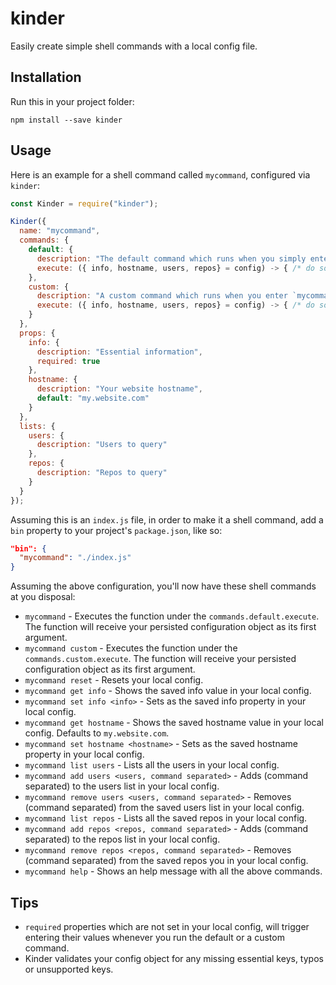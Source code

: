 # kinder

Easily create simple shell commands with a local config file.

## Installation

Run this in your project folder:

```
npm install --save kinder
```

## Usage

Here is an example for a shell command called `mycommand`, configured via `kinder`:

```javascript
const Kinder = require("kinder");

Kinder({
  name: "mycommand",
  commands: {
    default: {
      description: "The default command which runs when you simply enter `mycommand` in your shell.",
      execute: ({ info, hostname, users, repos} = config) -> { /* do something with config argument */ }
    },
    custom: {
      description: "A custom command which runs when you enter `mycommand custom` in your shell.",
      execute: ({ info, hostname, users, repos} = config) -> { /* do something with config argument */ }
    }
  },
  props: {
    info: {
      description: "Essential information",
      required: true
    },
    hostname: {
      description: "Your website hostname",
      default: "my.website.com"
    }
  },
  lists: {
    users: {
      description: "Users to query"
    },
    repos: {
      description: "Repos to query"
    }
  }
});
```

Assuming this is an `index.js` file, in order to make it a shell command, add a `bin` property to your project's `package.json`, like so:

```json
"bin": {
  "mycommand": "./index.js"
}
```

Assuming the above configuration, you'll now have these shell commands at you disposal:
- `mycommand` - Executes the function under the `commands.default.execute`. The function will receive your persisted configuration object as its first argument.
- `mycommand custom` - Executes the function under the `commands.custom.execute`. The function will receive your persisted configuration object as its first argument.
- `mycommand reset` - Resets your local config.
- `mycommand get info` - Shows the saved info value in your local config.
- `mycommand set info <info>` - Sets <info> as the saved info property in your local config.
- `mycommand get hostname` - Shows the saved hostname value in your local config. Defaults to `my.website.com`.
- `mycommand set hostname <hostname>` - Sets <hostname> as the saved hostname property in your local config.
- `mycommand list users` - Lists all the users in your local config.
- `mycommand add users <users, command separated>` - Adds <users> (command separated) to the users list in your local config.
- `mycommand remove users <users, command separated>` - Removes <users> (command separated) from the saved users list in your local config.
- `mycommand list repos` - Lists all the saved repos in your local config.
- `mycommand add repos <repos, command separated>` - Adds <repos> (command separated) to the repos list in your local config.
- `mycommand remove repos <repos, command separated>` - Removes <repos> (command separated) from the saved repos you in your local config.
- `mycommand help` - Shows an help message with all the above commands.

## Tips

- `required` properties which are not set in your local config, will trigger entering their values whenever you run the default or a custom command.
- Kinder validates your config object for any missing essential keys, typos or unsupported keys.
